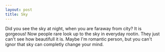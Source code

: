 ```yaml
---
layout: post
title: Sky
---
```


Did you see the sky at night, when you are faraway from city? 
It is gorgeous!
Now people rare look up to the sky in everyday rootin. They just can't see how beautifull it is.
Maybe I'm romantic person, but you can't ignor that sky can completly change your mind.
